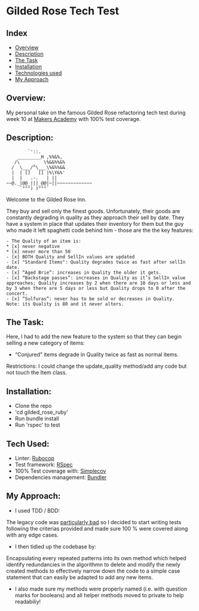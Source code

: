 # Gilded Rose Tech Test

## Index
* [Overview](#Overview)
* [Description](#Description)
* [The Task](#Task)
* [Installation](#Installation)
* [Technologies used](#Tech)
* [My Approach](#Approach)

## <a name="Overview">Overview:</a>
My personal take on the famous Gilded Rose refactoring tech test during week 10 at [Makers Academy](http://www.makersacademy.com) with 100% test coverage. 

## <a name="Description">Description:</a>
```
        `'::.
    _________H ,%%&%,
   /\     _   \%&&%%&%
  /  \___/^\___\%&%%&&
  |  | []   [] |%\Y&%'
  |  |   .-.   | ||  
~~@._|@@_|||_@@|~||~~~~~~~~~~~~~
     `""") )"""`
```

Welcome to the Gilded Rose Inn. 

They buy and sell only the finest goods. Unfortunately, their goods are constantly degrading in quality as they approach their sell by date. They have a system in place that updates their inventory for them but the guy who made it left spaghetti code behind him - those are the the key features:

```
- The Quality of an item is:
* [x] never negative 
* [x] never more than 50
- [x] BOTH Quality and SellIn values are updated
- [x] "Standard Items": Quality degrades twice as fast after sellIn date.
- [x] “Aged Brie”: increases in Quality the older it gets.
- [x] “Backstage passes”: increases in Quality as it’s SellIn value approaches; Quality increases by 2 when there are 10 days or less and by 3 when there are 5 days or less but Quality drops to 0 after the concert.
- [x] “Sulfuras”: never has to be sold or decreases in Quality.
Note: its Quality is 80 and it never alters.
```

## <a name="Task">The Task:</a>
Here, I had to add the new feature to the system so that they can begin selling a new category of items: 
* “Conjured” items degrade in Quality twice as fast as normal items.

Restrictions: I could change the update_quality method/add any code but not touch the Item class.
  
## <a name="Installation">Installation:</a>
* Clone the repo
* 'cd gilded_rose_ruby'
* Run bundle install
* Run 'rspec' to test
  
## <a name="Tech">Tech Used:</a>
* Linter: [Rubocop](https://github.com/rubocop-hq/rubocop)
* Test framework: [RSpec](https://github.com/rspec/rspec)
* 100% Test coverage with: [Simplecov]([https://github.com/simplecov-ruby/simplecov)
* Dependencies management: [Bundler](https://github.com/rubygems/bundler)
  
## <a name="Approach">My Approach:</a>

- I used TDD / BDD:

The legacy code was [particularly bad](https://github.com/emilybache/GildedRose-Refactoring-Kata/blob/master/ruby/gilded_rose.rb) so I decided to start writing tests following the criterias provided and made sure 100 % were covered along with any edge cases.

- I then tidied up the codebase by:

Encapsulating every repeated patterns into its own method which helped identify redundancies in the algorithmn to delete and modify the newly created methods to effectively narrow down the code to a simple case statement that can easily be adapted to add any new items.

- I also made sure my methods were properly named (i.e. with question marks for booleans) and all helper methods moved to private to help readabiliy!


